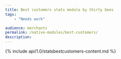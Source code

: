 ```yaml
---
title: Best customers stats module by thirty bees
tags:
    - "Needs work"

audience: merchants
permalink: /native-modules/best-customers/
description:
---
```


{% include api/1.0/statsbestcustomers-content.md %}